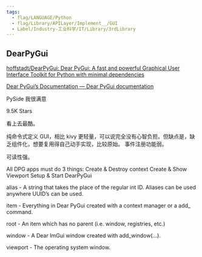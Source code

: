 ```yaml
---
tags:
  - flag/LANGUAGE/Python
  - flag/Library/APILayer/Implement__/GUI
  - Label/Industry-工业科学/IT/Library/3rdLibrary
---
```


## DearPyGui

[hoffstadt/DearPyGui: Dear PyGui: A fast and powerful Graphical User Interface Toolkit for Python with minimal dependencies](https://github.com/hoffstadt/DearPyGui)

[Dear PyGui’s Documentation — Dear PyGui documentation](https://dearpygui.readthedocs.io/en/latest/)


PySide 我很满意



9.5K Stars

看上去最酷。

纯命令式定义 GUI，相比 kivy 更轻量，可以说完全没有心智负担。但缺点是，缺乏组件化，想要复用得自己动手实现，比较原始。
事件注册功能弱。

可读性强。


All DPG apps must do 3 things:
Create & Destroy context
Create & Show Viewport
Setup & Start DearPyGui




alias - A string that takes the place of the regular int ID. Aliases can be used anywhere UUID’s can be used.

item - Everything in Dear PyGui created with a context manager or a add_ command.

root - An item which has no parent (i.e. window, registries, etc.)

window - A Dear ImGui window created with add_window(…).

viewport - The operating system window.
